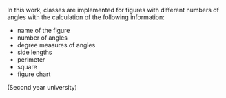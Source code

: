In this work, classes are implemented for figures with different numbers of angles with the calculation of the following information: 
* name of the figure
* number of angles 
* degree measures of angles
* side lengths
* perimeter
* square
* figure chart

(Second year university)
